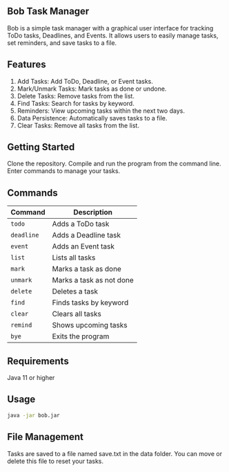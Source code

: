 ## Bob Task Manager

Bob is a simple task manager with a graphical user interface for tracking ToDo tasks, Deadlines, and Events. It allows users to easily manage tasks, set reminders, and save tasks to a file.

## Features

1. Add Tasks: Add ToDo, Deadline, or Event tasks. 
2. Mark/Unmark Tasks: Mark tasks as done or undone. 
3. Delete Tasks: Remove tasks from the list. 
4. Find Tasks: Search for tasks by keyword. 
5. Reminders: View upcoming tasks within the next two days. 
6. Data Persistence: Automatically saves tasks to a file. 
7. Clear Tasks: Remove all tasks from the list.

## Getting Started

Clone the repository.
Compile and run the program from the command line.
Enter commands to manage your tasks.

## Commands

| Command        | Description                           |
|----------------|---------------------------------------|
| `todo`         | Adds a ToDo task                      |
| `deadline`     | Adds a Deadline task                  |
| `event`        | Adds an Event task                    |
| `list`         | Lists all tasks                       |
| `mark`         | Marks a task as done                  |
| `unmark`       | Marks a task as not done              |
| `delete`       | Deletes a task                        |
| `find`         | Finds tasks by keyword                |
| `clear`        | Clears all tasks                      |
| `remind`       | Shows upcoming tasks                  |
| `bye`          | Exits the program                     |


## Requirements

Java 11 or higher

## Usage

```bash
java -jar bob.jar
```
## File Management

Tasks are saved to a file named save.txt in the data folder. You can move or delete this file to reset your tasks.